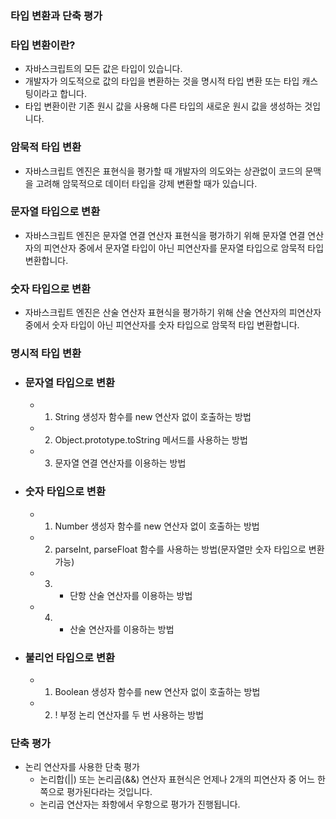 ### 타입 변환과 단축 평가

### 타입 변환이란?
  - 자바스크립트의 모든 값은 타입이 있습니다.
  - 개발자가 의도적으로 값의 타입을 변환하는 것을 명시적 타입 변환 또는 타입 캐스팅이라고 합니다.
  - 타입 변환이란 기존 원시 값을 사용해 다른 타입의 새로운 원시 값을 생성하는 것입니다.

### 암묵적 타입 변환
  - 자바스크립트 엔진은 표현식을 평가할 때 개발자의 의도와는 상관없이 코드의 문맥을 고려해 암묵적으로 데이터 타입을 강제 변환할 때가 있습니다. 

### 문자열 타입으로 변환
  - 자바스크립트 엔진은 문자열 연결 연산자 표현식을 평가하기 위해 문자열 연결 연산자의 피연산자 중에서 문자열 타입이 아닌 피연산자를 문자열 타입으로 암묵적 타입 변환합니다.

### 숫자 타입으로 변환
  - 자바스크립트 엔진은 산술 연산자 표현식을 평가하기 위해 산술 연산자의 피연산자 중에서 숫자 타입이 아닌 피연산자를 숫자 타입으로 암묵적 타입 변환합니다. 

### 명시적 타입 변환
  - ### 문자열 타입으로 변환
    - 1. String 생성자 함수를 new 연산자 없이 호출하는 방법
    - 2. Object.prototype.toString 메서드를 사용하는 방법
    - 3. 문자열 연결 연산자를 이용하는 방법

  - ### 숫자 타입으로 변환
    - 1. Number 생성자 함수를 new 연산자 없이 호출하는 방법
    - 2. parseInt, parseFloat 함수를 사용하는 방법(문자열만 숫자 타입으로 변환 가능)
    - 3. + 단항 산술 연산자를 이용하는 방법
    - 4. * 산술 연산자를 이용하는 방법

  - ### 불리언 타입으로 변환
    - 1. Boolean 생성자 함수를 new 연산자 없이 호출하는 방법
    - 2. ! 부정 논리 연산자를 두 번 사용하는 방법

### 단축 평가
  - 논리 연산자를 사용한 단축 평가
    - 논리합(||) 또는 논리곱(&&) 연산자 표현식은 언제나 2개의 피연산자 중 어느 한쪽으로 평가된다라는 것입니다.  
    - 논리곱 연산자는 좌항에서 우항으로 평가가 진행됩니다.